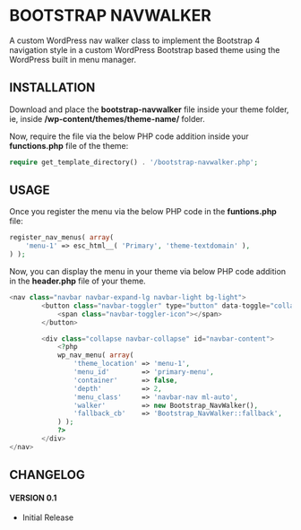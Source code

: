 # BOOTSTRAP NAVWALKER
A custom WordPress nav walker class to implement the Bootstrap 4 navigation style in a custom WordPress Bootstrap based theme using the WordPress built in menu manager.

## INSTALLATION
Download and place the **bootstrap-navwalker** file inside your theme folder, ie, inside **/wp-content/themes/theme-name/** folder.

Now, require the file via the below PHP code addition inside your **functions.php** file of the theme:
```php
require get_template_directory() . '/bootstrap-navwalker.php';
```

## USAGE
Once you register the menu via the below PHP code in the **funtions.php** file:
```php
register_nav_menus( array(
    'menu-1' => esc_html__( 'Primary', 'theme-textdomain' ),
) );
```

Now, you can display the menu in your theme via below PHP code addition in the **header.php** file of your theme.
```php
<nav class="navbar navbar-expand-lg navbar-light bg-light">
        <button class="navbar-toggler" type="button" data-toggle="collapse" data-target="#navbar-content" aria-controls="navbar-content" aria-expanded="false" aria-label="<?php esc_html_e( 'Toggle Navigation', 'theme-textdomain' ); ?>">
            <span class="navbar-toggler-icon"></span>
        </button>

        <div class="collapse navbar-collapse" id="navbar-content">
            <?php
            wp_nav_menu( array(
                'theme_location' => 'menu-1',
                'menu_id'        => 'primary-menu',
                'container'      => false,
                'depth'          => 2,
                'menu_class'     => 'navbar-nav ml-auto',
                'walker'         => new Bootstrap_NavWalker(),
                'fallback_cb'    => 'Bootstrap_NavWalker::fallback',
            ) );
            ?>
        </div>
</nav>
```

## CHANGELOG
#### VERSION 0.1
* Initial Release
